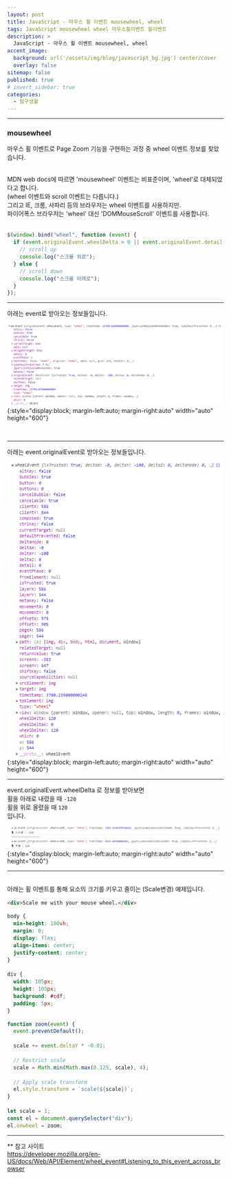 ```yaml
---
layout: post
title: JavaScript - 마우스 휠 이벤트 mousewheel, wheel
tags: JavaScript mousewheel wheel 마우스휠이벤트 휠이벤트
description: >
  JavaScript - 마우스 휠 이벤트 mousewheel, wheel
accent_image:
  background: url('/assets/img/blog/javascript_bg.jpg') center/cover
  overlay: false
sitemap: false
published: true
# invert_sidebar: true
categories:
  - 탐구생활
---
```


---

### mousewheel

마우스 휠 이벤트로 Page Zoom 기능을 구현하는 과정 중 wheel 이벤트 정보를 찾았습니다.<br><br>

MDN web docs에 따르면 'mousewheel' 이벤트는 비표준이며, 'wheel'로 대체되었다고 합니다.<br>
(wheel 이벤트와 scroll 이벤트는 다릅니다.)<br>
그리고 IE, 크롬, 사파리 등의 브라우저는 wheel 이벤트를 사용하지만.<br>
파이어폭스 브라우저는 'wheel' 대신 'DOMMouseScroll' 이벤트를 사용합니다.<br><br>

```javascript
$(window).bind("wheel", function (event) {
  if (event.originalEvent.wheelDelta > 0 || event.originalEvent.detail < 0) {
    // scroll up
    console.log("스크롤 위로");
  } else {
    // scroll down
    console.log("스크롤 아래로");
  }
});
```

---

아래는 event로 받아오는 정보들입니다.<br>

![wheel event를 개발자도구로 본 모습](/assets/img/blog/study/20220613-study-wheelEvent-1.png){:style="display:block; margin-left:auto; margin-right:auto" width="auto" height="600"}

<br>

---

아래는 event.originalEvent로 받아오는 정보들입니다.<br>

![event.originalEvent를 개발자도구로 본 모습](/assets/img/blog/study/20220613-study-wheelEvent-2.png){:style="display:block; margin-left:auto; margin-right:auto" width="auto" height="600"}

---

event.originalEvent.wheelDelta 로 정보를 받아보면<br>
휠을 아래로 내렸을 때 `-120`<br>
휠을 위로 올렸을 때 `120`<br>
입니다.<br>

![event.originalEvent.wheelDelta를 개발자도구로 본 모습](/assets/img/blog/study/20220613-study-wheelEvent-3.png){:style="display:block; margin-left:auto; margin-right:auto" width="auto" height="600"}

---

<br>
아래는 휠 이벤트를 통해 요소의 크기를 키우고 줄이는 (Scale변경) 예제입니다.<br>

```html
<div>Scale me with your mouse wheel.</div>
```

```css
body {
  min-height: 100vh;
  margin: 0;
  display: flex;
  align-items: center;
  justify-content: center;
}

div {
  width: 105px;
  height: 105px;
  background: #cdf;
  padding: 5px;
}
```

```javascript
function zoom(event) {
  event.preventDefault();

  scale += event.deltaY * -0.01;

  // Restrict scale
  scale = Math.min(Math.max(0.125, scale), 4);

  // Apply scale transform
  el.style.transform = `scale(${scale})`;
}

let scale = 1;
const el = document.querySelector("div");
el.onwheel = zoom;
```

---

\*\* 참고 사이트<br>
<a href="https://developer.mozilla.org/en-US/docs/Web/API/Element/wheel_event#Listening_to_this_event_across_browser" target="_blank">https://developer.mozilla.org/en-US/docs/Web/API/Element/wheel_event#Listening_to_this_event_across_browser</a>
